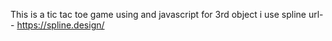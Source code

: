 This is a tic tac toe game using and javascript
for 3rd object i use spline url-- https://spline.design/
